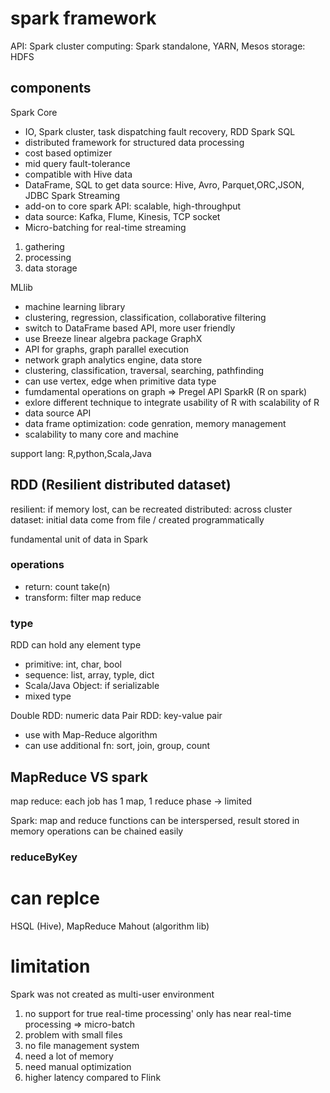 # spark framework
API: Spark
cluster computing: Spark standalone, YARN, Mesos
storage: HDFS

## components
Spark Core
- IO, Spark cluster, task dispatching fault recovery, RDD
Spark SQL
- distributed framework for structured data processing
- cost based optimizer
- mid query fault-tolerance
- compatible with Hive data
- DataFrame, SQL to get data source: Hive, Avro, Parquet,ORC,JSON, JDBC
Spark Streaming
- add-on to core spark API: scalable, high-throughput
- data source: Kafka, Flume, Kinesis, TCP socket
- Micro-batching for real-time streaming
1. gathering
2. processing
3. data storage

MLlib
- machine learning library
- clustering, regression, classification, collaborative filtering
- switch to DataFrame based API, more user friendly
- use Breeze linear algebra package
GraphX
- API for graphs, graph parallel execution
- network graph analytics engine, data store
- clustering, classification, traversal, searching, pathfinding
- can use vertex, edge when primitive data type
- fumdamental operations on graph => Pregel API
SparkR (R on spark)
- exlore different technique to integrate usability of R with scalability of R
- data source API
- data frame optimization: code genration, memory management
- scalability to many core and machine

support lang: R,python,Scala,Java

## RDD (Resilient distributed dataset)
resilient: if memory lost, can be recreated
distributed: across cluster
dataset: initial data come from file / created programmatically

fundamental unit of data in Spark

### operations
- return:
count
take(n)
- transform:
filter
map
reduce

### type
RDD can hold any element type
- primitive: int, char, bool
- sequence: list, array, typle, dict
- Scala/Java Object: if serializable
- mixed type

Double RDD: numeric data
Pair RDD: key-value pair
- use with Map-Reduce algorithm
- can use additional fn: sort, join, group, count

## MapReduce VS spark
map reduce:
each job has 1 map, 1 reduce phase -> limited

Spark:
map and reduce functions can be interspersed, result stored in memory
operations can be chained easily

### reduceByKey

# can replce
HSQL (Hive), MapReduce
Mahout (algorithm lib)

# limitation
Spark was not created as multi-user environment
1. no support for true real-time processing'
only has near real-time processing => micro-batch
2. problem with small files
3. no file management system
4. need a lot of memory
5. need manual optimization
6. higher latency compared to Flink


























